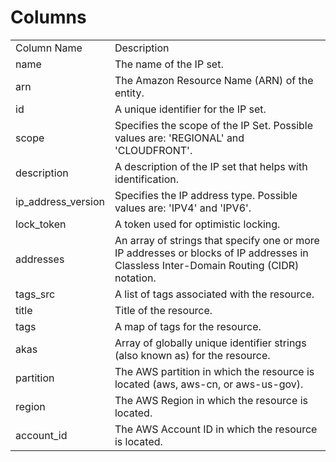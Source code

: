# Columns  

<table>
	<tr><td>Column Name</td><td>Description</td></tr>
	<tr><td>name</td><td>The name of the IP set.</td></tr>
	<tr><td>arn</td><td>The Amazon Resource Name (ARN) of the entity.</td></tr>
	<tr><td>id</td><td>A unique identifier for the IP set.</td></tr>
	<tr><td>scope</td><td>Specifies the scope of the IP Set. Possible values are: &#39;REGIONAL&#39; and &#39;CLOUDFRONT&#39;.</td></tr>
	<tr><td>description</td><td>A description of the IP set that helps with identification.</td></tr>
	<tr><td>ip_address_version</td><td>Specifies the IP address type. Possible values are: &#39;IPV4&#39; and &#39;IPV6&#39;.</td></tr>
	<tr><td>lock_token</td><td>A token used for optimistic locking.</td></tr>
	<tr><td>addresses</td><td>An array of strings that specify one or more IP addresses or blocks of IP addresses in Classless Inter-Domain Routing (CIDR) notation.</td></tr>
	<tr><td>tags_src</td><td>A list of tags associated with the resource.</td></tr>
	<tr><td>title</td><td>Title of the resource.</td></tr>
	<tr><td>tags</td><td>A map of tags for the resource.</td></tr>
	<tr><td>akas</td><td>Array of globally unique identifier strings (also known as) for the resource.</td></tr>
	<tr><td>partition</td><td>The AWS partition in which the resource is located (aws, aws-cn, or aws-us-gov).</td></tr>
	<tr><td>region</td><td>The AWS Region in which the resource is located.</td></tr>
	<tr><td>account_id</td><td>The AWS Account ID in which the resource is located.</td></tr>
</table>